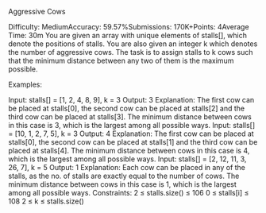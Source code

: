 Aggressive Cows


Difficulty: MediumAccuracy: 59.57%Submissions: 170K+Points: 4Average Time: 30m
You are given an array with unique elements of stalls[], which denote the positions of stalls. You are also given an integer k which denotes the number of aggressive cows. The task is to assign stalls to k cows such that the minimum distance between any two of them is the maximum possible.

Examples:

Input: stalls[] = [1, 2, 4, 8, 9], k = 3
Output: 3
Explanation: The first cow can be placed at stalls[0], 
the second cow can be placed at stalls[2] and 
the third cow can be placed at stalls[3]. 
The minimum distance between cows in this case is 3, which is the largest among all possible ways.
Input: stalls[] = [10, 1, 2, 7, 5], k = 3
Output: 4
Explanation: The first cow can be placed at stalls[0],
the second cow can be placed at stalls[1] and
the third cow can be placed at stalls[4].
The minimum distance between cows in this case is 4, which is the largest among all possible ways.
Input: stalls[] = [2, 12, 11, 3, 26, 7], k = 5
Output: 1
Explanation: Each cow can be placed in any of the stalls, as the no. of stalls are exactly equal to the number of cows.
The minimum distance between cows in this case is 1, which is the largest among all possible ways.
Constraints:
2 ≤ stalls.size() ≤ 106
0 ≤ stalls[i] ≤ 108
2 ≤ k ≤ stalls.size()
